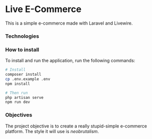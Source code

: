 # Live E-Commerce

This is a simple e-commerce made with Laravel and Livewire.

### Technologies

### How to install
To install and run the application, run the following commands:
```sh
# Install
composer install
cp .env.example .env
npm install

# Then run
php artisan serve
npm run dev
```

### Objectives

The project objective is to create a really stupid-simple e-commerce platform. 
The style it will use is *neobrutalism*.
